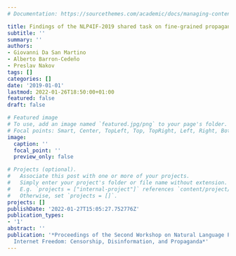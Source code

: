 ```yaml
---
# Documentation: https://sourcethemes.com/academic/docs/managing-content/

title: Findings of the NLP4IF-2019 shared task on fine-grained propaganda detection
subtitle: ''
summary: ''
authors:
- Giovanni Da San Martino
- Alberto Barron-Cedeño
- Preslav Nakov
tags: []
categories: []
date: '2019-01-01'
lastmod: 2022-01-26T18:50:00+01:00
featured: false
draft: false

# Featured image
# To use, add an image named `featured.jpg/png` to your page's folder.
# Focal points: Smart, Center, TopLeft, Top, TopRight, Left, Right, BottomLeft, Bottom, BottomRight.
image:
  caption: ''
  focal_point: ''
  preview_only: false

# Projects (optional).
#   Associate this post with one or more of your projects.
#   Simply enter your project's folder or file name without extension.
#   E.g. `projects = ["internal-project"]` references `content/project/deep-learning/index.md`.
#   Otherwise, set `projects = []`.
projects: []
publishDate: '2022-01-27T15:05:27.752776Z'
publication_types:
- '1'
abstract: ''
publication: '*Proceedings of the Second Workshop on Natural Language Processing for
  Internet Freedom: Censorship, Disinformation, and Propaganda*'
---
```

